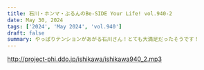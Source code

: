 ```yaml
---
title: 石川・ホンマ・ぶるんのBe-SIDE Your Life! vol.940-2
date: May 30, 2024
tags: ['2024', 'May 2024', 'vol.940']
draft: false
summary: やっぱりテンションがあがる石川さん！とても大満足だったそうです！
---
```


http://project-phi.ddo.jp/ishikawa/ishikawa940_2.mp3